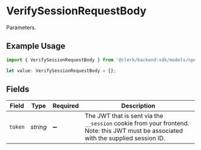 # VerifySessionRequestBody

Parameters.

## Example Usage

```typescript
import { VerifySessionRequestBody } from '@clerk/backend-sdk/models/operations';

let value: VerifySessionRequestBody = {};
```

## Fields

| Field   | Type     | Required           | Description                                                                                                                             |
| ------- | -------- | ------------------ | --------------------------------------------------------------------------------------------------------------------------------------- |
| `token` | _string_ | :heavy_minus_sign: | The JWT that is sent via the `__session` cookie from your frontend.<br/>Note: this JWT must be associated with the supplied session ID. |
